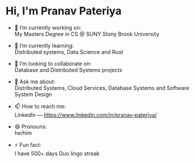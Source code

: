 
<!--
**pranavp2005/pranavp2005** is a ✨ _special_ ✨ repository because its `README.md` (this file) appears on your GitHub profile.

Here are some ideas to get you started:

- 🔭 I’m currently working on ...
- 🌱 I’m currently learning ...
- 👯 I’m looking to collaborate on ...
- 🤔 I’m looking for help with ...
- 💬 Ask me about ...
- 📫 How to reach me: ...
- 😄 Pronouns: ...
- ⚡ Fun fact: ...
-->



<!-- GitHub Profile README: Pranav Pateriya -->

# Hi, I'm Pranav Pateriya

- 🔭 I’m currently working on:  
  My Masters Degree in CS @ SUNY Stony Brook University
  
- 🌱 I’m currently learning:  
  Distributed systems, Data Science and Rust

- 👯 I’m looking to collaborate on:  
  Database and Distributed Systems projects

- 💬 Ask me about:  
  Distributed Systems, Cloud Services, Database Systems and Software System Design 

- 📫 How to reach me:  
  LinkedIn — https://www.linkedin.com/in/pranav-pateriya/

- 😄 Pronouns:  
  he/him

- ⚡ Fun fact:  
  I have 500+ days Duo lingo streak


